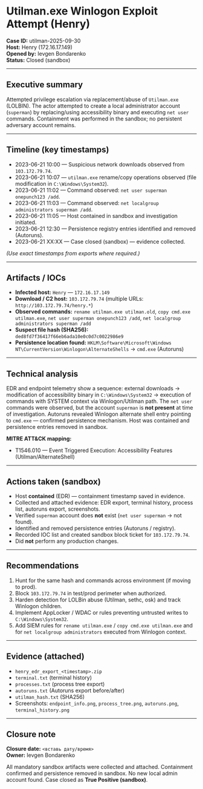 # Utilman.exe Winlogon Exploit Attempt (Henry)

**Case ID:** utilman-2025-09-30  
**Host:** Henry (172.16.17.149)  
**Opened by:** Ievgen Bondarenko  
**Status:** Closed (sandbox)

---

## Executive summary
Attempted privilege escalation via replacement/abuse of `Utilman.exe` (LOLBIN). The actor attempted to create a local administrator account (`superman`) by replacing/using accessibility binary and executing `net user` commands. Containment was performed in the sandbox; no persistent adversary account remains.

---

## Timeline (key timestamps)
- 2023-06-21 10:00 — Suspicious network downloads observed from `103.172.79.74`.  
- 2023-06-21 10:07 — `utilman.exe` rename/copy operations observed (file modification in `C:\Windows\System32`).  
- 2023-06-21 11:02 — Command observed: `net user superman onepunch123 /add`.  
- 2023-06-21 11:03 — Command observed: `net localgroup administrators superman /add`.  
- 2023-06-21 11:05 — Host contained in sandbox and investigation initiated.  
- 2023-06-21 12:30 — Persistence registry entries identified and removed (Autoruns).  
- 2023-06-21 XX:XX — Case closed (sandbox) — evidence collected.

*(Use exact timestamps from exports where required.)*

---

## Artifacts / IOCs
- **Infected host:** `Henry` — `172.16.17.149`  
- **Download / C2 host:** `103.172.79.74` (multiple URLs: `http://103.172.79.74/henry.*`)  
- **Observed commands:** `rename utilman.exe utilman.old`, `copy cmd.exe utilman.exe`, `net user superman onepunch123 /add`, `net localgroup administrators superman /add`  
- **Suspect file hash (SHA256):** `ded8fd7f36417f66eb6ada10e0c0d7c0022986e9`  
- **Persistence location found:** `HKLM\Software\Microsoft\Windows NT\CurrentVersion\Winlogon\AlternateShells` → `cmd.exe` (Autoruns)

---

## Technical analysis
EDR and endpoint telemetry show a sequence: external downloads → modification of accessibility binary in `C:\Windows\System32` → execution of commands with SYSTEM context via Winlogon/Utilman path. The `net user` commands were observed, but the account `superman` is **not present** at time of investigation. Autoruns revealed Winlogon alternate shell entry pointing to `cmd.exe` — confirmed persistence mechanism. Host was contained and persistence entries removed in sandbox.

**MITRE ATT&CK mapping:**  
- T1546.010 — Event Triggered Execution: Accessibility Features (Utilman/AlternateShell)

---

## Actions taken (sandbox)
- Host **contained** (EDR) — containment timestamp saved in evidence.  
- Collected and attached evidence: EDR export, terminal history, process list, autoruns export, screenshots.  
- Verified `superman` account does **not** exist (`net user superman` → not found).  
- Identified and removed persistence entries (Autoruns / registry).  
- Recorded IOC list and created sandbox block ticket for `103.172.79.74`.  
- Did **not** perform any production changes.

---

## Recommendations
1. Hunt for the same hash and commands across environment (if moving to prod).  
2. Block `103.172.79.74` in test/prod perimeter when authorized.  
3. Harden detection for LOLBin abuse (Utilman, sethc, osk) and track Winlogon children.  
4. Implement AppLocker / WDAC or rules preventing untrusted writes to `C:\Windows\System32`.  
5. Add SIEM rules for `rename utilman.exe` / `copy cmd.exe utilman.exe` and for `net localgroup administrators` executed from Winlogon context.

---

## Evidence (attached)
- `henry_edr_export_<timestamp>.zip`  
- `terminal.txt` (terminal history)  
- `processes.txt` (process tree export)  
- `autoruns.txt` (Autoruns export before/after)  
- `utilman_hash.txt` (SHA256)  
- Screenshots: `endpoint_info.png`, `process_tree.png`, `autoruns.png`, `terminal_history.png`  

---

## Closure note
**Closure date:** `<вставь дату/время>`  
**Owner:** Ievgen Bondarenko

All mandatory sandbox artifacts were collected and attached. Containment confirmed and persistence removed in sandbox. No new local admin account found. Case closed as **True Positive (sandbox)**.
